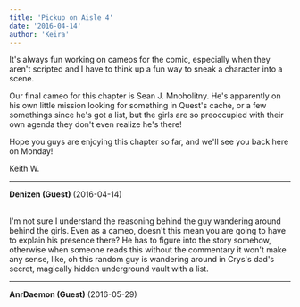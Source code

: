 ```yaml
---
title: 'Pickup on Aisle 4'
date: '2016-04-14'
author: 'Keira'
---
```


<p>It's always fun working on cameos for the comic, especially when they aren't scripted and I have to think up a fun way to sneak a character into a scene.</p><p>Our final cameo for this chapter is Sean J. Mnoholitny. He's apparently on his own little mission looking for something in Quest's cache, or a few somethings since he's got a list, but the girls are so preoccupied with their own agenda they don't even realize he's there!</p><p>Hope you guys are enjoying this chapter so far, and we'll see you back here on Monday!</p><p>Keith W.</p>

---
**Denizen (Guest)** (2016-04-14)

<br> I'm not sure I understand the reasoning behind the guy wandering around behind the girls. Even as a cameo, doesn't this mean you are going to have to explain his presence there? He has to figure into the story somehow, otherwise when someone reads this without the commentary it won't make any sense, like, oh this random guy is wandering around in Crys's dad's secret, magically hidden underground vault with a list.

---
**AnrDaemon (Guest)** (2016-05-29)



